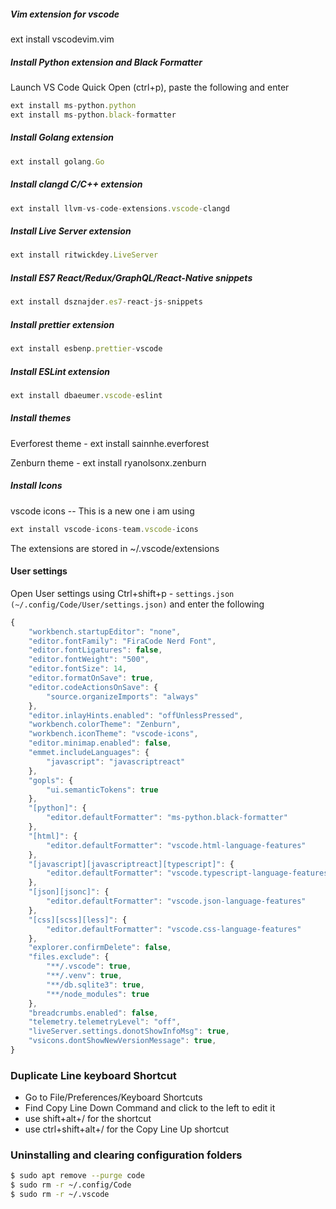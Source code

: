 ##### Vim extension for vscode

ext install vscodevim.vim

##### Install Python extension and Black Formatter

Launch VS Code Quick Open (ctrl+p), paste the following and enter

```js
ext install ms-python.python
ext install ms-python.black-formatter
```

##### Install Golang extension

```js
ext install golang.Go
```

##### Install clangd C/C++ extension

```js
ext install llvm-vs-code-extensions.vscode-clangd
```

##### Install Live Server extension

```js
ext install ritwickdey.LiveServer
```

##### Install ES7 React/Redux/GraphQL/React-Native snippets

```js
ext install dsznajder.es7-react-js-snippets
```

##### Install prettier extension

```js
ext install esbenp.prettier-vscode
```

##### Install ESLint extension

```js
ext install dbaeumer.vscode-eslint
```

##### Install themes
Everforest theme - ext install sainnhe.everforest

Zenburn theme - ext install ryanolsonx.zenburn

##### Install Icons

vscode icons -- This is a new one i am using
```js
ext install vscode-icons-team.vscode-icons
```

The extensions are stored in ~/.vscode/extensions

#### User settings

Open User settings using Ctrl+shift+p - `settings.json (~/.config/Code/User/settings.json)` and enter the following

```js
{
    "workbench.startupEditor": "none",
    "editor.fontFamily": "FiraCode Nerd Font",
    "editor.fontLigatures": false,
    "editor.fontWeight": "500",
    "editor.fontSize": 14,
    "editor.formatOnSave": true,
    "editor.codeActionsOnSave": {
        "source.organizeImports": "always"
    },
    "editor.inlayHints.enabled": "offUnlessPressed",
    "workbench.colorTheme": "Zenburn",
    "workbench.iconTheme": "vscode-icons",
    "editor.minimap.enabled": false,
    "emmet.includeLanguages": {
        "javascript": "javascriptreact"
    },
    "gopls": {
        "ui.semanticTokens": true
    },
    "[python]": {
        "editor.defaultFormatter": "ms-python.black-formatter"
    },
    "[html]": {
        "editor.defaultFormatter": "vscode.html-language-features"
    },
    "[javascript][javascriptreact][typescript]": {
        "editor.defaultFormatter": "vscode.typescript-language-features"
    },
    "[json][jsonc]": {
        "editor.defaultFormatter": "vscode.json-language-features"
    },
    "[css][scss][less]": {
        "editor.defaultFormatter": "vscode.css-language-features"
    },
    "explorer.confirmDelete": false,
    "files.exclude": {
        "**/.vscode": true,
        "**/.venv": true,
        "**/db.sqlite3": true,
        "**/node_modules": true
    },
    "breadcrumbs.enabled": false,
    "telemetry.telemetryLevel": "off",
    "liveServer.settings.donotShowInfoMsg": true,
    "vsicons.dontShowNewVersionMessage": true,
}

````

### Duplicate Line keyboard Shortcut

- Go to File/Preferences/Keyboard Shortcuts
- Find Copy Line Down Command and click to the left to edit it
- use shift+alt+/ for the shortcut
- use ctrl+shift+alt+/ for the Copy Line Up shortcut

### Uninstalling and clearing configuration folders
```bash
$ sudo apt remove --purge code
$ sudo rm -r ~/.config/Code
$ sudo rm -r ~/.vscode
```

